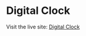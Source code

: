 # Digital Clock

Visit the live site: [Digital Clock](https://madhavarayulu.github.io/digital-clock/)
